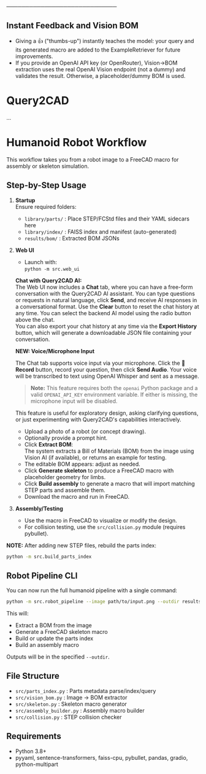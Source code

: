 ─────────────────────────────
## Instant Feedback and Vision BOM

- Giving a 👍 ("thumbs-up") instantly teaches the model: your query and its generated macro are added to the ExampleRetriever for future improvements.
- If you provide an OpenAI API key (or OpenRouter), Vision→BOM extraction uses the real OpenAI Vision endpoint (not a dummy) and validates the result. Otherwise, a placeholder/dummy BOM is used.

# Query2CAD

...

# Humanoid Robot Workflow

This workflow takes you from a robot image to a FreeCAD macro for assembly or skeleton simulation.

## Step-by-Step Usage

1. **Startup**  
   Ensure required folders:  
   - `library/parts/` : Place STEP/FCStd files and their YAML sidecars here  
   - `library/index/` : FAISS index and manifest (auto-generated)  
   - `results/bom/`   : Extracted BOM JSONs  

2. **Web UI**  
   - Launch with:  
     `python -m src.web_ui`

   **Chat with Query2CAD AI:**  
   The Web UI now includes a **Chat** tab, where you can have a free-form conversation with the Query2CAD AI assistant. You can type questions or requests in natural language, click **Send**, and receive AI responses in a conversational format. Use the **Clear** button to reset the chat history at any time. You can select the backend AI model using the radio button above the chat.  
   You can also export your chat history at any time via the **Export History** button, which will generate a downloadable JSON file containing your conversation.

   **NEW: Voice/Microphone Input**

   The Chat tab supports voice input via your microphone. Click the 🎤 **Record** button, record your question, then click **Send Audio**. Your voice will be transcribed to text using OpenAI Whisper and sent as a message.  
   > **Note:** This feature requires both the `openai` Python package and a valid `OPENAI_API_KEY` environment variable. If either is missing, the microphone input will be disabled.

   This feature is useful for exploratory design, asking clarifying questions, or just experimenting with Query2CAD's capabilities interactively.

   - Upload a photo of a robot (or concept drawing).
   - Optionally provide a prompt hint.
   - Click **Extract BOM**:  
     The system extracts a Bill of Materials (BOM) from the image using Vision AI (if available), or returns an example for testing.
   - The editable BOM appears: adjust as needed.
   - Click **Generate skeleton** to produce a FreeCAD macro with placeholder geometry for limbs.
   - Click **Build assembly** to generate a macro that will import matching STEP parts and assemble them.
   - Download the macro and run in FreeCAD.

3. **Assembly/Testing**  
   - Use the macro in FreeCAD to visualize or modify the design.
   - For collision testing, use the `src/collision.py` module (requires pybullet).

**NOTE:** After adding new STEP files, rebuild the parts index:
```bash
python -m src.build_parts_index
```

## Robot Pipeline CLI

You can now run the full humanoid pipeline with a single command:

```bash
python -m src.robot_pipeline --image path/to/input.png --outdir results/run1
```

This will:
- Extract a BOM from the image
- Generate a FreeCAD skeleton macro
- Build or update the parts index
- Build an assembly macro

Outputs will be in the specified `--outdir`.

## File Structure

- `src/parts_index.py` : Parts metadata parse/index/query
- `src/vision_bom.py`  : Image → BOM extractor
- `src/skeleton.py`    : Skeleton macro generator
- `src/assembly_builder.py` : Assembly macro builder
- `src/collision.py`   : STEP collision checker

## Requirements

- Python 3.8+
- pyyaml, sentence-transformers, faiss-cpu, pybullet, pandas, gradio, python-multipart